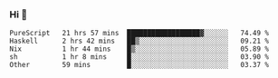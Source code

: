 ### Hi 👋

<!--START_SECTION:waka-->

```text
PureScript   21 hrs 57 mins  ██████████████████▓░░░░░░   74.49 %
Haskell      2 hrs 42 mins   ██▒░░░░░░░░░░░░░░░░░░░░░░   09.21 %
Nix          1 hr 44 mins    █▒░░░░░░░░░░░░░░░░░░░░░░░   05.89 %
sh           1 hr 8 mins     █░░░░░░░░░░░░░░░░░░░░░░░░   03.90 %
Other        59 mins         █░░░░░░░░░░░░░░░░░░░░░░░░   03.37 %
```

<!--END_SECTION:waka-->
